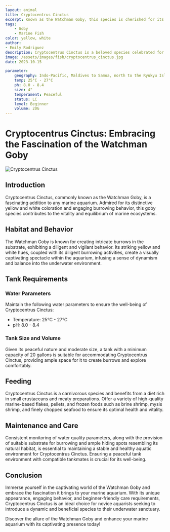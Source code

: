 ```yaml
---
layout: animal
title: Cryptocentrus Cinctus
excerpt: Known as the Watchman Goby, this species is cherished for its unique appearance and beneficial burrowing behavior. It is often found creating intricate burrows in the substrate, contributing to a dynamic and balanced ecosystem within the marine aquarium.
tags:
    - Goby
    - Marine Fish
color: yellow, white
author:
- Emily Rodriguez
description: Cryptocentrus Cinctus is a beloved species celebrated for its engaging behavior and beneficial influence on the aquarium environment.
image: /assets/images/fish/cryptocentrus_cinctus.jpg
date: 2023-10-15

parameter:
    geography: Indo-Pacific, Maldives to Samoa, north to the Ryukyu Islands, south to the Great Barrier Reef
    temp: 25°C - 27°C
    ph: 8.0 - 8.4
    size: 4"
    temperament: Peaceful
    status: LC
    level: Beginner
    volume: 20G
---
```


# Cryptocentrus Cinctus: Embracing the Fascination of the Watchman Goby

![Cryptocentrus Cinctus](cryptocentrus_cinctus.jpg)

## Introduction

Cryptocentrus Cinctus, commonly known as the Watchman Goby, is a fascinating addition to any marine aquarium. Admired for its distinctive yellow and white coloration and engaging burrowing behavior, this goby species contributes to the vitality and equilibrium of marine ecosystems.

## Habitat and Behavior

The Watchman Goby is known for creating intricate burrows in the substrate, exhibiting a diligent and vigilant behavior. Its striking yellow and white hues, coupled with its diligent burrowing activities, create a visually captivating spectacle within the aquarium, infusing a sense of dynamism and balance into the underwater environment.

## Tank Requirements

### Water Parameters

Maintain the following water parameters to ensure the well-being of Cryptocentrus Cinctus:

- Temperature: 25°C - 27°C
- pH: 8.0 - 8.4

### Tank Size and Volume

Given its peaceful nature and moderate size, a tank with a minimum capacity of 20 gallons is suitable for accommodating Cryptocentrus Cinctus, providing ample space for it to create burrows and explore comfortably.

## Feeding

Cryptocentrus Cinctus is a carnivorous species and benefits from a diet rich in small crustaceans and meaty preparations. Offer a variety of high-quality marine-based flakes, pellets, and frozen foods such as brine shrimp, mysis shrimp, and finely chopped seafood to ensure its optimal health and vitality.

## Maintenance and Care

Consistent monitoring of water quality parameters, along with the provision of suitable substrate for burrowing and ample hiding spots resembling its natural habitat, is essential to maintaining a stable and healthy aquatic environment for Cryptocentrus Cinctus. Ensuring a peaceful tank environment with compatible tankmates is crucial for its well-being.

## Conclusion

Immerse yourself in the captivating world of the Watchman Goby and embrace the fascination it brings to your marine aquarium. With its unique appearance, engaging behavior, and beginner-friendly care requirements, Cryptocentrus Cinctus is an ideal choice for novice aquarists seeking to introduce a dynamic and beneficial species to their underwater sanctuary.

Discover the allure of the Watchman Goby and enhance your marine aquarium with its captivating presence today!
